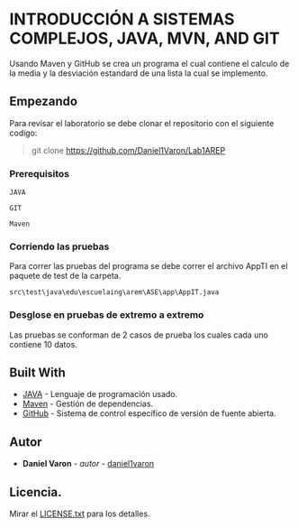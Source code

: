 # INTRODUCCIÓN A SISTEMAS COMPLEJOS, JAVA, MVN, AND GIT

Usando Maven y GitHub se crea un programa el cual contiene el calculo de la media y la desviación estandard de una lista la cual se implemento.

## Empezando

Para revisar el laboratorio se debe clonar el repositorio con el siguiente codigo:

> git clone https://github.com/Daniel1Varon/Lab1AREP

### Prerequisitos

```
JAVA

GIT

Maven
```

### Corriendo las pruebas

Para correr las pruebas del programa se debe correr el archivo AppTI en el paquete de test de la carpeta.

```
src\test\java\edu\escuelaing\arem\ASE\app\AppIT.java
```

### Desglose en pruebas de extremo a extremo

Las pruebas se conforman de 2 casos de prueba los cuales cada uno contiene 10 datos.

## Built With

* [JAVA](https://www.java.com/es/) - Lenguaje de programación usado.
* [Maven](https://maven.apache.org/) - Gestión de dependencias.
* [GitHub](https://github.com/) - Sistema de control específico de versión de fuente abierta.

## Autor

* **Daniel Varon** - *autor* - [daniel1varon](https://github.com/Daniel1Varon)

## Licencia.

Mirar el [LICENSE.txt](LICENSE.txt) para los detalles.